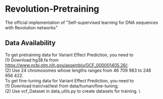 # Revolution-Pretraining
The official implementation of "Self-supervised learning for DNA sequences with Revolution networks"
## Data Availability
To get pretraining data for Variant Effect Prediction, you need to \
(1) Download hg38.fa from https://www.ncbi.nlm.nih.gov/assembly/GCF_000001405.26/; \
(2) Use 24 chromosomes whose lengths ranges from 46 709 983 to 248 956 422. \
To get fine-tuning data for Variant Effect Prediction, you need to \
(1) Download train/val/test from data/human/fine-tuning; \
(2) Use vcf_Dataset in data_utils.py to create datasets for training. \
